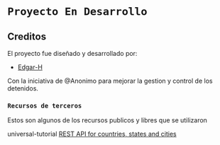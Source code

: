 # `Proyecto En Desarrollo`

## Creditos

El proyecto fue diseñado y desarrollado por:

- [Edgar-H](https://github.com/Edgar-H)

Con la iniciativa de @Anonimo para mejorar la gestion y control de los detenidos.

### `Recursos de terceros`

Estos son algunos de los recursos publicos y libres que se utilizaron

universal-tutorial [REST API for countries, states and cities](https://www.universal-tutorial.com/rest-apis/free-rest-api-for-country-state-city)

